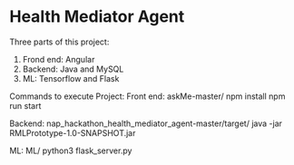 # Health Mediator Agent

Three parts of this project:
1. Frond end: Angular
2. Backend: Java and MySQL
3. ML: Tensorflow and Flask

Commands to execute Project:
Front end: 
askMe-master/
npm install
npm run start

Backend: 
nap_hackathon_health_mediator_agent-master/target/
java -jar RMLPrototype-1.0-SNAPSHOT.jar

ML: ML/
python3 flask_server.py

